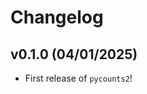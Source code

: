 # Changelog

<!--next-version-placeholder-->

## v0.1.0 (04/01/2025)

- First release of `pycounts2`!